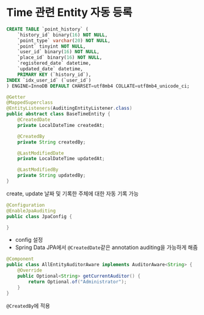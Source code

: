 # Time 관련 Entity 자동 등록

```sql
CREATE TABLE `point_history` (
    `history_id` binary(16) NOT NULL,
    `point_type` varchar(20) NOT NULL,
    `point` tinyint NOT NULL,
    `user_id` binary(16) NOT NULL,
    `place_id` binary(16) NOT NULL,
    `registered_date` datetime,
    `updated_date` datetime,
    PRIMARY KEY (`history_id`),
INDEX `idx_user_id` (`user_id`)
) ENGINE=InnoDB DEFAULT CHARSET=utf8mb4 COLLATE=utf8mb4_unicode_ci;
```

```java
@Getter
@MappedSuperclass
@EntityListeners(AuditingEntityListener.class)
public abstract class BaseTimeEntity {
    @CreatedDate
    private LocalDateTime createdAt;

    @CreatedBy
    private String createdBy;

    @LastModifiedDate
    private LocalDateTime updatedAt;

    @LastModifiedBy
    private String updatedBy;
}
```
create, update 날짜 및 기록한 주체에 대한 자동 기록 가능

```java
@Configuration
@EnableJpaAuditing
public class JpaConfig {

}
```
- config 설정  
- Spring Data JPA에서 `@CreatedDate`같은 annotation auditing을 가능하게 해줌

```java
@Component
public class AllEntityAuditorAware implements AuditorAware<String> {
    @Override
    public Optional<String> getCurrentAuditor() {
        return Optional.of("Administrator");
    }
}
```
`@CreatedBy`에 적용